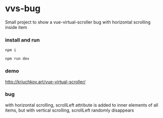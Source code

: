 # vvs-bug
Small project to show a vue-virtual-scroller
bug with horizontal scrolling inside item

### install and run
```
npm i

npm run dev
```

### demo
http://kriuchkov.art/vue-virtual-scroller/

### bug
with horizontal scrolling, scrollLeft attribute is added to inner elements of all items, but with vertical scrolling, scrollLeft randomly disappears
